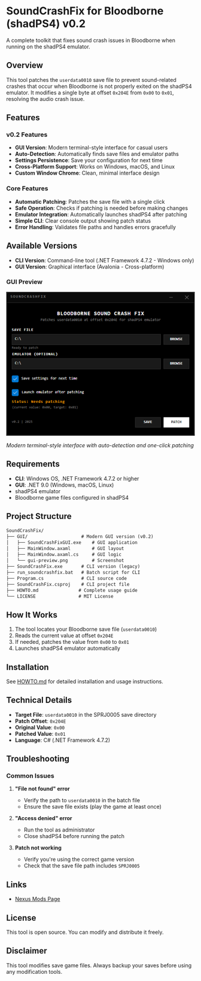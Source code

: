 # SoundCrashFix for Bloodborne (shadPS4) v0.2

A complete toolkit that fixes sound crash issues in Bloodborne when running on the shadPS4 emulator.

## Overview

This tool patches the `userdata0010` save file to prevent sound-related crashes that occur when Bloodborne is not properly exited on the shadPS4 emulator. It modifies a single byte at offset `0x204E` from `0x00` to `0x01`, resolving the audio crash issue.

## Features

### v0.2 Features
- **GUI Version**: Modern terminal-style interface for casual users
- **Auto-Detection**: Automatically finds save files and emulator paths
- **Settings Persistence**: Save your configuration for next time
- **Cross-Platform Support**: Works on Windows, macOS, and Linux
- **Custom Window Chrome**: Clean, minimal interface design

### Core Features
- **Automatic Patching**: Patches the save file with a single click
- **Safe Operation**: Checks if patching is needed before making changes
- **Emulator Integration**: Automatically launches shadPS4 after patching
- **Simple CLI**: Clear console output showing patch status
- **Error Handling**: Validates file paths and handles errors gracefully

## Available Versions

- **CLI Version**: Command-line tool (.NET Framework 4.7.2 - Windows only)
- **GUI Version**: Graphical interface (Avalonia - Cross-platform)

### GUI Preview
![SoundCrashFix GUI](GUI/gui-preview.png)

*Modern terminal-style interface with auto-detection and one-click patching*

## Requirements

- **CLI**: Windows OS, .NET Framework 4.7.2 or higher
- **GUI**: .NET 9.0 (Windows, macOS, Linux)
- shadPS4 emulator
- Bloodborne game files configured in shadPS4

## Project Structure

```
SoundCrashFix/
├── GUI/                    # Modern GUI version (v0.2)
│   ├── SoundCrashFixGUI.exe    # GUI application
│   ├── MainWindow.axaml        # GUI layout
│   ├── MainWindow.axaml.cs     # GUI logic
│   └── gui-preview.png         # Screenshot
├── SoundCrashFix.exe       # CLI version (legacy)
├── run_soundcrashfix.bat   # Batch script for CLI
├── Program.cs              # CLI source code
├── SoundCrashFix.csproj    # CLI project file
├── HOWTO.md               # Complete usage guide
└── LICENSE                # MIT License
```

## How It Works

1. The tool locates your Bloodborne save file (`userdata0010`)
2. Reads the current value at offset `0x204E`
3. If needed, patches the value from `0x00` to `0x01`
4. Launches shadPS4 emulator automatically

## Installation

See [HOWTO.md](HOWTO.md) for detailed installation and usage instructions.

## Technical Details

- **Target File**: `userdata0010` in the SPRJ0005 save directory
- **Patch Offset**: `0x204E`
- **Original Value**: `0x00`
- **Patched Value**: `0x01`
- **Language**: C# (.NET Framework 4.7.2)

## Troubleshooting

### Common Issues

1. **"File not found" error**
   - Verify the path to `userdata0010` in the batch file
   - Ensure the save file exists (play the game at least once)

2. **"Access denied" error**
   - Run the tool as administrator
   - Close shadPS4 before running the patch

3. **Patch not working**
   - Verify you're using the correct game version
   - Check that the save file path includes `SPRJ0005`

## Links

- [Nexus Mods Page](https://www.nexusmods.com/bloodborne/mods/165)

## License

This tool is open source. You can modify and distribute it freely.

## Disclaimer

This tool modifies save game files. Always backup your saves before using any modification tools.